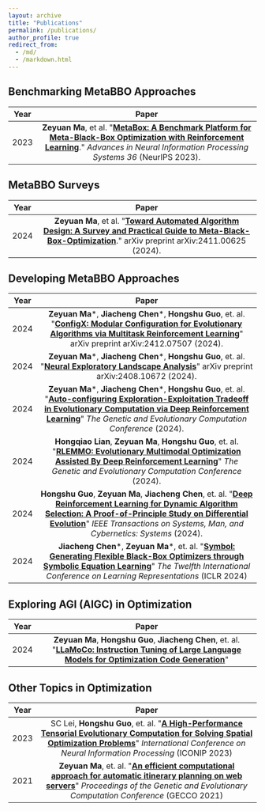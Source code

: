 ```yaml
---
layout: archive
title: "Publications"
permalink: /publications/
author_profile: true
redirect_from: 
  - /md/
  - /markdown.html
---
```


## Benchmarking MetaBBO Approaches

| Year | Paper |
|:---:|:---:|
| 2023 | **Zeyuan Ma**, et al. "[**MetaBox: A Benchmark Platform for Meta-Black-Box Optimization with Reinforcement Learning**](https://neurips.cc/virtual/2023/oral/73737)." *Advances in Neural Information Processing Systems 36* (NeurIPS 2023). | 

## MetaBBO Surveys

| Year | Paper |
|:---:|:---:|
| 2024 | **Zeyuan Ma**, et al. "[**Toward Automated Algorithm Design: A Survey and Practical Guide to Meta-Black-Box-Optimization**](https://arxiv.org/abs/2411.00625)." arXiv preprint arXiv:2411.00625 (2024). | 

## Developing MetaBBO Approaches

| Year | Paper |
|:---:|:---:|
| 2024 | **Zeyuan Ma**\*, **Jiacheng Chen**\*, **Hongshu Guo**, et. al. "[**ConfigX: Modular Configuration for Evolutionary Algorithms via Multitask Reinforcement Learning**](https://arxiv.org/abs/2412.07507)" arXiv preprint arXiv:2412.07507 (2024). |
| 2024 | **Zeyuan Ma**\*, **Jiacheng Chen**\*, **Hongshu Guo**, et. al. "[**Neural Exploratory Landscape Analysis**](https://arxiv.org/pdf/2408.10672)" arXiv preprint arXiv:2408.10672 (2024). |
| 2024 | **Zeyuan Ma**\*, **Jiacheng Chen**\*, **Hongshu Guo**, et. al. "[**Auto-configuring Exploration-Exploitation Tradeoff in Evolutionary Computation via Deep Reinforcement Learning**](https://arxiv.org/pdf/2404.08239.pdf)" *The Genetic and Evolutionary Computation Conference* (2024). |
| 2024 | **Hongqiao Lian**, **Zeyuan Ma**, **Hongshu Guo**, et. al. "[**RLEMMO: Evolutionary Multimodal Optimization Assisted By Deep Reinforcement Learning**](https://arxiv.org/pdf/2404.08242.pdf)" *The Genetic and Evolutionary Computation Conference* (2024). |
| 2024 | **Hongshu Guo**, **Zeyuan Ma**, **Jiacheng Chen**, et. al. "[**Deep Reinforcement Learning for Dynamic Algorithm Selection: A Proof-of-Principle Study on Differential Evolution**](https://ieeexplore.ieee.org/abstract/document/10496708)" *IEEE Transactions on Systems, Man, and Cybernetics: Systems* (2024). |
| 2024 | **Jiacheng Chen**\*, **Zeyuan Ma**\*, et. al. "[**Symbol: Generating Flexible Black-Box Optimizers through Symbolic Equation Learning**](https://openreview.net/forum?id=vLJcd43U7a&noteId=Z5vpEil2mt)" *The Twelfth International Conference on Learning Representations* (ICLR 2024) |

## Exploring AGI (AIGC) in Optimization

| Year | Paper |
|:---:|:---:|
| 2024 | **Zeyuan Ma**, **Hongshu Guo**, **Jiacheng Chen**, et. al. "[**LLaMoCo: Instruction Tuning of Large Language Models for Optimization Code Generation**](https://arxiv.org/abs/2403.01131)" |

## Other Topics in Optimization

| Year | Paper |
|:---:|:---:|
| 2023 | SC Lei, **Hongshu Guo**, et. al. "[**A High-Performance Tensorial Evolutionary Computation for Solving Spatial Optimization Problems**](https://link.springer.com/chapter/10.1007/978-981-99-8126-7_27)" *International Conference on Neural Information Processing* (ICONIP 2023) |
| 2021 | **Zeyuan Ma**, et. al. "[**An efficient computational approach for automatic itinerary planning on web servers**](https://dl.acm.org/doi/abs/10.1145/3449639.3459301)" *Proceedings of the Genetic and Evolutionary Computation Conference* (GECCO 2021) |

